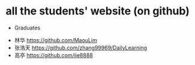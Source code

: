 # all the students' website (on github)
+ Graduates
 - 林华 https://github.com/MaouLim
 - 张浩天 https://github.com/zhang99969/DailyLearning
 - 高亭 https://github.com/jie8888
